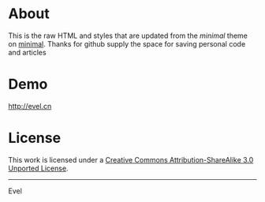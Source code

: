 # About

This is the raw HTML and styles that are updated from the *minimal* theme on [minimal](https://github.com/orderedlist/minimal). Thanks for github supply the space for saving personal code and articles

# Demo

http://evel.cn

# License

This work is licensed under a [Creative Commons Attribution-ShareAlike 3.0 Unported License](http://creativecommons.org/licenses/by-sa/3.0/).

---

Evel
